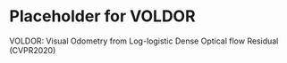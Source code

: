 # Placeholder for VOLDOR
VOLDOR: Visual Odometry from Log-logistic Dense Optical flow Residual (CVPR2020)
